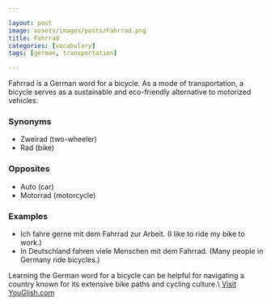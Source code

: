 ```yaml
---

layout: post
image: assets/images/posts/Fahrrad.png
title: Fahrrad
categories: [vocabulary]
tags: [german, transportation]

---
```


Fahrrad is a German word for a bicycle. As a mode of transportation, a bicycle serves as a sustainable and eco-friendly alternative to motorized vehicles. 

### Synonyms

- Zweirad (two-wheeler)
- Rad (bike)

### Opposites

- Auto (car)
- Motorrad (motorcycle)

### Examples

- Ich fahre gerne mit dem Fahrrad zur Arbeit. (I like to ride my bike to work.)
- In Deutschland fahren viele Menschen mit dem Fahrrad. (Many people in Germany ride bicycles.) 

Learning the German word for a bicycle can be helpful for navigating a country known for its extensive bike paths and cycling culture.\ <a id="yg-widget-0" class="youglish-widget" data-query="Fahrrad" data-lang="german" data-components="8412" data-auto-start="0" data-bkg-color="theme_light" data-title="How%20to%20pronounce%20Fahrrad%20in%20German"  rel="nofollow" href="https://youglish.com">Visit YouGlish.com</a><script async src="https://youglish.com/public/emb/widget.js" charset="utf-8"></script>